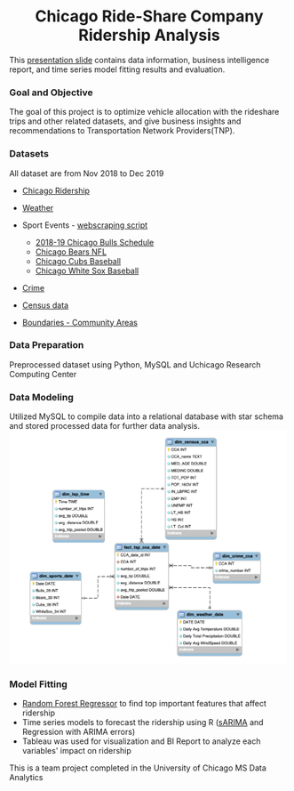 <DIV ALIGN=CENTER>
    <h1>Chicago Ride-Share Company Ridership Analysis</h1>
      
</DIV> 

This [presentation slide](https://github.com/amilyhuang10/MSCA_Projects/blob/main/Chicago%20Ride-Share%20Company%20Ridership%20Analysis/Presentation%20Slide.pdf) contains data information, business intelligence report, and time series model fitting results and evaluation. 

### **Goal and Objective**<br>
The goal of this project is to optimize vehicle allocation with the rideshare trips and other related datasets, and give business insights and recommendations to Transportation Network Providers(TNP).

### **Datasets**
All dataset are from Nov 2018 to Dec 2019
- [Chicago Ridership](https://data.cityofchicago.org/Transportation/Transportation-Network-Providers-Trips/m6dm-c72p) 
- [Weather](https://www.ncdc.noaa.gov/cdo-web/datasets)
- Sport Events - [webscraping script](https://github.com/amilyhuang10/MSCA_Projects/blob/main/Chicago%20Ride-Share%20Company%20Ridership%20Analysis/Data%20Preprocessing%20and%20Modeling/Sport_Events_Webscraping.ipynb)
    - [2018-19 Chicago Bulls Schedule](https://www.espn.com/nba/team/schedule/_/name/chi/season/2019/seasontype/1)
    - [Chicago Bears NFL](https://www.espn.com/nfl/team/_/name/chi/chicago-bears)
    - [Chicago Cubs Baseball](https://www.espn.com/mlb/team/_/name/chc/chicago-cubs)
    - [Chicago White Sox Baseball](https://www.espn.com/mlb/team/_/name/chw/chicago-white-sox)

- [Crime](https://data.cityofchicago.org/Public-Safety/Crimes-2001-to-Present/ijzp-q8t2)
- [Census data](https://datahub.cmap.illinois.gov/dataset/community-data-snapshots-raw-data)
- [Boundaries - Community Areas](https://data.cityofchicago.org/Facilities-Geographic-Boundaries/Boundaries-Community-Areas-current-/cauq-8yn6)

### **Data Preparation**
Preprocessed dataset using Python, MySQL and Uchicago Research Computing Center

### **Data Modeling**
Utilized MySQL to compile data into a relational database with star schema and stored processed data for further data analysis.<br>
<img src="https://github.com/amilyhuang10/MSCA_Projects/blob/main/Chicago%20Ride-Share%20Company%20Ridership%20Analysis/EER%20Diagram.png" width="500" />

### **Model Fitting**
- [Random Forest Regressor](https://github.com/amilyhuang10/MSCA_Projects/blob/main/Chicago%20Ride-Share%20Company%20Ridership%20Analysis/Model%20Fitting/Random_Forest_Regressor_Top_Important_Features.ipynb) to find top important features that affect ridership 
- Time series models to forecast the ridership using R ([sARIMA](https://github.com/amilyhuang10/MSCA_Projects/blob/main/Chicago%20Ride-Share%20Company%20Ridership%20Analysis/Model%20Fitting/sARIMA_Model_R.pdf) and Regression with ARIMA errors)
- Tableau was used for visualization and BI Report to analyze each variables' impact on ridership

This is a team project completed in the University of Chicago MS Data Analytics
